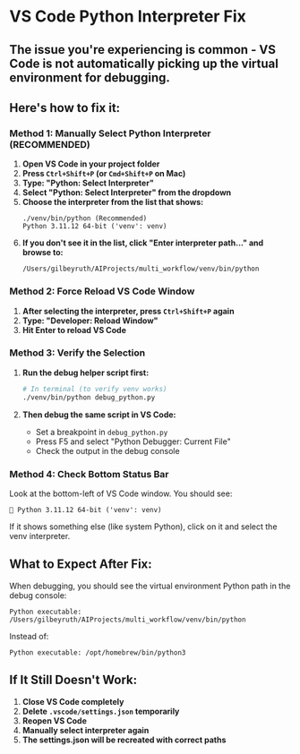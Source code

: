 # VS Code Python Interpreter Fix

## The issue you're experiencing is common - VS Code is not automatically picking up the virtual environment for debugging.

## Here's how to fix it:

### Method 1: Manually Select Python Interpreter (RECOMMENDED)

1. **Open VS Code in your project folder**
2. **Press `Ctrl+Shift+P` (or `Cmd+Shift+P` on Mac)**
3. **Type: "Python: Select Interpreter"**
4. **Select "Python: Select Interpreter" from the dropdown**
5. **Choose the interpreter from the list that shows:**
   ```
   ./venv/bin/python (Recommended)
   Python 3.11.12 64-bit ('venv': venv)
   ```
6. **If you don't see it in the list, click "Enter interpreter path..." and browse to:**
   ```
   /Users/gilbeyruth/AIProjects/multi_workflow/venv/bin/python
   ```

### Method 2: Force Reload VS Code Window

1. **After selecting the interpreter, press `Ctrl+Shift+P` again**
2. **Type: "Developer: Reload Window"**
3. **Hit Enter to reload VS Code**

### Method 3: Verify the Selection

1. **Run the debug helper script first:**
   ```bash
   # In terminal (to verify venv works)
   ./venv/bin/python debug_python.py
   ```

2. **Then debug the same script in VS Code:**
   - Set a breakpoint in `debug_python.py`
   - Press F5 and select "Python Debugger: Current File"
   - Check the output in the debug console

### Method 4: Check Bottom Status Bar

Look at the bottom-left of VS Code window. You should see:
```
🐍 Python 3.11.12 64-bit ('venv': venv)
```

If it shows something else (like system Python), click on it and select the venv interpreter.

## What to Expect After Fix:

When debugging, you should see the virtual environment Python path in the debug console:
```
Python executable: /Users/gilbeyruth/AIProjects/multi_workflow/venv/bin/python
```

Instead of:
```
Python executable: /opt/homebrew/bin/python3
```

## If It Still Doesn't Work:

1. **Close VS Code completely**
2. **Delete `.vscode/settings.json` temporarily**
3. **Reopen VS Code**
4. **Manually select interpreter again**
5. **The settings.json will be recreated with correct paths**
